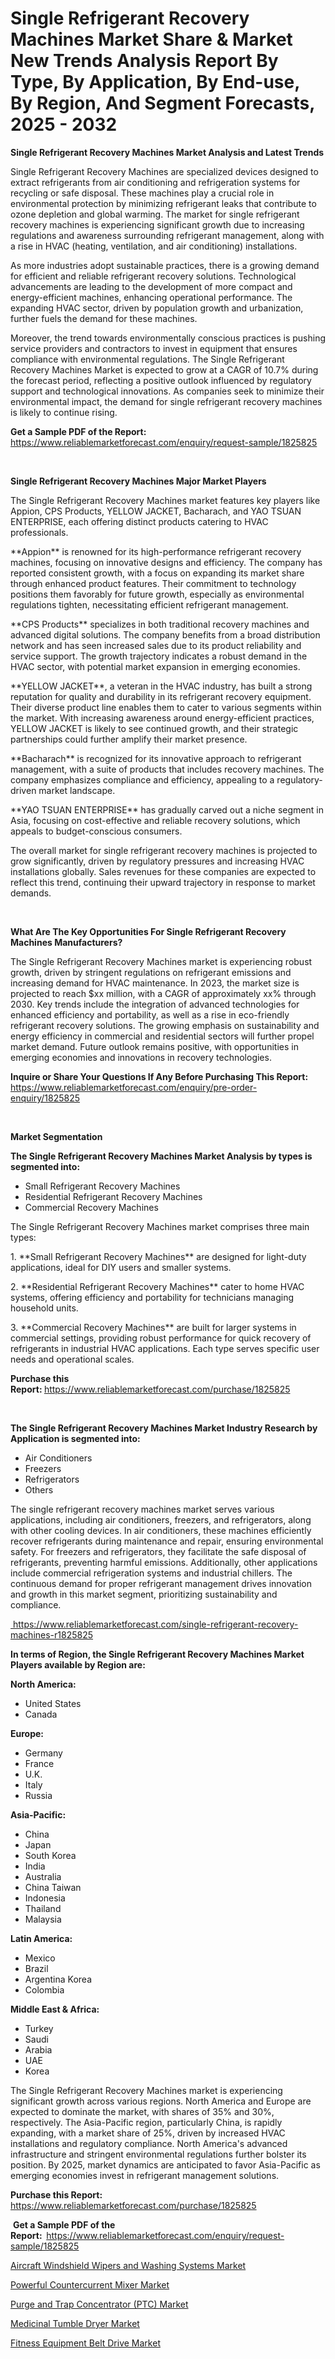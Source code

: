 <p><h1>Single Refrigerant Recovery Machines Market Share & Market New Trends Analysis Report By Type, By Application, By End-use, By Region, And Segment Forecasts, 2025 - 2032</h1></p><p><strong>Single Refrigerant Recovery Machines Market Analysis and Latest Trends</strong></p>
<p><p>Single Refrigerant Recovery Machines are specialized devices designed to extract refrigerants from air conditioning and refrigeration systems for recycling or safe disposal. These machines play a crucial role in environmental protection by minimizing refrigerant leaks that contribute to ozone depletion and global warming. The market for single refrigerant recovery machines is experiencing significant growth due to increasing regulations and awareness surrounding refrigerant management, along with a rise in HVAC (heating, ventilation, and air conditioning) installations.</p><p>As more industries adopt sustainable practices, there is a growing demand for efficient and reliable refrigerant recovery solutions. Technological advancements are leading to the development of more compact and energy-efficient machines, enhancing operational performance. The expanding HVAC sector, driven by population growth and urbanization, further fuels the demand for these machines. </p><p>Moreover, the trend towards environmentally conscious practices is pushing service providers and contractors to invest in equipment that ensures compliance with environmental regulations. The Single Refrigerant Recovery Machines Market is expected to grow at a CAGR of 10.7% during the forecast period, reflecting a positive outlook influenced by regulatory support and technological innovations. As companies seek to minimize their environmental impact, the demand for single refrigerant recovery machines is likely to continue rising.</p></p>
<p><strong>Get a Sample PDF of the Report:&nbsp;</strong> <a href="https://www.reliablemarketforecast.com/enquiry/request-sample/1825825?utm_campaign=1840&utm_medium=2&utm_source=Github&utm_content=ia&utm_term=12042025&utm_id=single-refrigerant-recovery-machines">https://www.reliablemarketforecast.com/enquiry/request-sample/1825825</a></p>
<p>&nbsp;</p>
<p><strong>Single Refrigerant Recovery Machines Major Market Players</strong></p>
<p><p>The Single Refrigerant Recovery Machines market features key players like Appion, CPS Products, YELLOW JACKET, Bacharach, and YAO TSUAN ENTERPRISE, each offering distinct products catering to HVAC professionals.</p><p>**Appion** is renowned for its high-performance refrigerant recovery machines, focusing on innovative designs and efficiency. The company has reported consistent growth, with a focus on expanding its market share through enhanced product features. Their commitment to technology positions them favorably for future growth, especially as environmental regulations tighten, necessitating efficient refrigerant management.</p><p>**CPS Products** specializes in both traditional recovery machines and advanced digital solutions. The company benefits from a broad distribution network and has seen increased sales due to its product reliability and service support. The growth trajectory indicates a robust demand in the HVAC sector, with potential market expansion in emerging economies.</p><p>**YELLOW JACKET**, a veteran in the HVAC industry, has built a strong reputation for quality and durability in its refrigerant recovery equipment. Their diverse product line enables them to cater to various segments within the market. With increasing awareness around energy-efficient practices, YELLOW JACKET is likely to see continued growth, and their strategic partnerships could further amplify their market presence.</p><p>**Bacharach** is recognized for its innovative approach to refrigerant management, with a suite of products that includes recovery machines. The company emphasizes compliance and efficiency, appealing to a regulatory-driven market landscape.</p><p>**YAO TSUAN ENTERPRISE** has gradually carved out a niche segment in Asia, focusing on cost-effective and reliable recovery solutions, which appeals to budget-conscious consumers.</p><p>The overall market for single refrigerant recovery machines is projected to grow significantly, driven by regulatory pressures and increasing HVAC installations globally. Sales revenues for these companies are expected to reflect this trend, continuing their upward trajectory in response to market demands.</p></p>
<p>&nbsp;</p>
<p><strong>What Are The Key Opportunities For Single Refrigerant Recovery Machines Manufacturers?</strong></p>
<p><p>The Single Refrigerant Recovery Machines market is experiencing robust growth, driven by stringent regulations on refrigerant emissions and increasing demand for HVAC maintenance. In 2023, the market size is projected to reach $xx million, with a CAGR of approximately xx% through 2030. Key trends include the integration of advanced technologies for enhanced efficiency and portability, as well as a rise in eco-friendly refrigerant recovery solutions. The growing emphasis on sustainability and energy efficiency in commercial and residential sectors will further propel market demand. Future outlook remains positive, with opportunities in emerging economies and innovations in recovery technologies.</p></p>
<p><strong>Inquire or Share Your Questions If Any Before Purchasing This Report:</strong> <a href="https://www.reliablemarketforecast.com/enquiry/pre-order-enquiry/1825825?utm_campaign=1840&utm_medium=2&utm_source=Github&utm_content=ia&utm_term=12042025&utm_id=single-refrigerant-recovery-machines">https://www.reliablemarketforecast.com/enquiry/pre-order-enquiry/1825825</a></p>
<p>&nbsp;</p>
<p><strong>Market Segmentation</strong></p>
<p><strong>The Single Refrigerant Recovery Machines Market Analysis by types is segmented into:</strong></p>
<p><ul><li>Small Refrigerant Recovery Machines</li><li>Residential Refrigerant Recovery Machines</li><li>Commercial Recovery Machines</li></ul></p>
<p><p>The Single Refrigerant Recovery Machines market comprises three main types: </p><p>1. **Small Refrigerant Recovery Machines** are designed for light-duty applications, ideal for DIY users and smaller systems. </p><p>2. **Residential Refrigerant Recovery Machines** cater to home HVAC systems, offering efficiency and portability for technicians managing household units. </p><p>3. **Commercial Recovery Machines** are built for larger systems in commercial settings, providing robust performance for quick recovery of refrigerants in industrial HVAC applications. Each type serves specific user needs and operational scales.</p></p>
<p><strong>Purchase this Report:&nbsp;</strong><a href="https://www.reliablemarketforecast.com/purchase/1825825?utm_campaign=1840&utm_medium=2&utm_source=Github&utm_content=ia&utm_term=12042025&utm_id=single-refrigerant-recovery-machines">https://www.reliablemarketforecast.com/purchase/1825825</a></p>
<p>&nbsp;</p>
<p><strong>The Single Refrigerant Recovery Machines Market Industry Research by Application is segmented into:</strong></p>
<p><ul><li>Air Conditioners</li><li>Freezers</li><li>Refrigerators</li><li>Others</li></ul></p>
<p><p>The single refrigerant recovery machines market serves various applications, including air conditioners, freezers, and refrigerators, along with other cooling devices. In air conditioners, these machines efficiently recover refrigerants during maintenance and repair, ensuring environmental safety. For freezers and refrigerators, they facilitate the safe disposal of refrigerants, preventing harmful emissions. Additionally, other applications include commercial refrigeration systems and industrial chillers. The continuous demand for proper refrigerant management drives innovation and growth in this market segment, prioritizing sustainability and compliance.</p></p>
<p><a href="https://www.reliablemarketforecast.com/single-refrigerant-recovery-machines-r1825825?utm_campaign=1840&utm_medium=2&utm_source=Github&utm_content=ia&utm_term=12042025&utm_id=single-refrigerant-recovery-machines">&nbsp;https://www.reliablemarketforecast.com/single-refrigerant-recovery-machines-r1825825</a></p>
<p><strong>In terms of Region, the Single Refrigerant Recovery Machines Market Players available by Region are:</strong></p>
<p>
    <p> <strong> North America: </strong>
        <ul>
            <li>United States</li>
            <li>Canada</li>
        </ul>
        </p> 
    <p> <strong> Europe: </strong>
        <ul>
            <li>Germany</li>
            <li>France</li>
            <li>U.K.</li>
            <li>Italy</li>
            <li>Russia</li>
        </ul>
        </p> 
    <p> <strong> Asia-Pacific: </strong>
        <ul>
            <li>China</li>
            <li>Japan</li>
            <li>South Korea</li>
            <li>India</li>
            <li>Australia</li>
            <li>China Taiwan</li>
            <li>Indonesia</li>
            <li>Thailand</li>
            <li>Malaysia</li>
        </ul>
        </p> 
    <p> <strong> Latin America: </strong>
        <ul>
            <li>Mexico</li>
            <li>Brazil</li>
            <li>Argentina Korea</li>
            <li>Colombia</li>
        </ul>
        </p> 
    <p> <strong> Middle East & Africa: </strong>
        <ul>
            <li>Turkey</li>
            <li>Saudi</li>
            <li>Arabia</li>
            <li>UAE</li>
            <li>Korea</li>
        </ul>
    </p>
    </p>
<p><p>The Single Refrigerant Recovery Machines market is experiencing significant growth across various regions. North America and Europe are expected to dominate the market, with shares of 35% and 30%, respectively. The Asia-Pacific region, particularly China, is rapidly expanding, with a market share of 25%, driven by increased HVAC installations and regulatory compliance. North America's advanced infrastructure and stringent environmental regulations further bolster its position. By 2025, market dynamics are anticipated to favor Asia-Pacific as emerging economies invest in refrigerant management solutions.</p></p>
<p><strong>Purchase this Report: </strong><a href="https://www.reliablemarketforecast.com/purchase/1825825?utm_campaign=1840&utm_medium=2&utm_source=Github&utm_content=ia&utm_term=12042025&utm_id=single-refrigerant-recovery-machines">https://www.reliablemarketforecast.com/purchase/1825825</a></p>
<p>&nbsp;<strong>Get a Sample PDF of the Report:&nbsp;&nbsp;</strong><a href="https://www.reliablemarketforecast.com/enquiry/request-sample/1825825?utm_campaign=1840&utm_medium=2&utm_source=Github&utm_content=ia&utm_term=12042025&utm_id=single-refrigerant-recovery-machines">https://www.reliablemarketforecast.com/enquiry/request-sample/1825825</a></p>
<p><strong></strong></p>
<p><p><a href="https://github.com/geyangvayora/Market-Research-Report-List-1/blob/main/aircraft-windshield-wipers-and-washing-systems-market.md?utm_campaign=1840&utm_medium=2&utm_source=Github&utm_content=ia&utm_term=12042025&utm_id=single-refrigerant-recovery-machines">Aircraft Windshield Wipers and Washing Systems Market</a></p><p><a href="https://github.com/saklpelzami95/Market-Research-Report-List-1/blob/main/powerful-countercurrent-mixer-market.md?utm_campaign=1840&utm_medium=2&utm_source=Github&utm_content=ia&utm_term=12042025&utm_id=single-refrigerant-recovery-machines">Powerful Countercurrent Mixer Market</a></p><p><a href="https://github.com/shamyzinniwl/Market-Research-Report-List-1/blob/main/purge-and-trap-concentrator-ptc-market.md?utm_campaign=1840&utm_medium=2&utm_source=Github&utm_content=ia&utm_term=12042025&utm_id=single-refrigerant-recovery-machines">Purge and Trap Concentrator (PTC) Market</a></p><p><a href="https://github.com/beroxiluwaya/Market-Research-Report-List-1/blob/main/medicinal-tumble-dryer-market.md?utm_campaign=1840&utm_medium=2&utm_source=Github&utm_content=ia&utm_term=12042025&utm_id=single-refrigerant-recovery-machines">Medicinal Tumble Dryer Market</a></p><p><a href="https://github.com/bulkagumanvv/Market-Research-Report-List-1/blob/main/fitness-equipment-belt-drive-market.md?utm_campaign=1840&utm_medium=2&utm_source=Github&utm_content=ia&utm_term=12042025&utm_id=single-refrigerant-recovery-machines">Fitness Equipment Belt Drive Market</a></p></p>